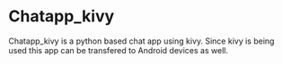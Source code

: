 # Chatapp_kivy

Chatapp_kivy is a python based chat app using kivy. Since kivy is being used this app can be transfered to Android devices as well.
